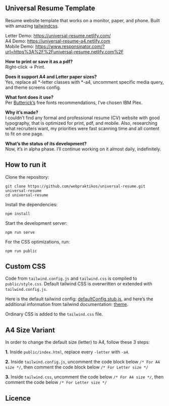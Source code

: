 Universal Resume Template
---------

Resume website template that works on a monitor, paper, and phone.
Built with amazing [tailwindcss](https://tailwindcss.com/).

Letter Demo: https://universal-resume.netlify.com/  
A4 Demo: https://universal-resume-a4.netlify.com  
Mobile Demo: https://www.responsinator.com/?url=https%3A%2F%2Funiversal-resume.netlify.com%2F  

**How to print or save it as a pdf?**  
Right-click -> Print.

**Does it support A4 and Letter paper sizes?**  
Yes, replace all *-letter classes with *-a4, uncomment specific media query, and theme screens config.

**What font does it use?**  
Per [Butterick’s](https://practicaltypography.com/) free fonts recommendations, I’ve chosen IBM Plex.

**Why it’s made?**  
I couldn’t find any formal and professional resume (CV) website with good typography, that is optimized for print, pdf, and mobile. Also, researching what recruiters want, my priorities were fast scanning time and all content to fit on one page. 

**What’s the status of its development?**  
Now, it’s in alpha phase. I’ll continue working on it almost daily, indefinitely.

How to run it
---------

Clone the repository:

```
git clone https://github.com/webpraktikos/universal-resume.git universal-resume
cd universal-resume
```

Install the dependencies:

```
npm install
```

Start the development server:

```
npm run serve
```

For the CSS optimizations, run:

```
npm run public
```

Custom CSS
---------

Code from `tailwind.config.js` and `tailwind.css` is compiled to `public/style.css`. Default tailwind CSS is overwritten or extended with `tailwind.config.js`.

Here is the default tailwind config: [defaultConfig.stub.js](https://github.com/tailwindcss/tailwindcss/blob/master/stubs/defaultConfig.stub.js), and here’s the additional information from tailwind documentation: [theme](https://tailwindcss.com/docs/theme/#app).

Ordinary CSS is added to the `tailwind.css` file.

A4 Size Variant
---------

In order to change the default size (letter) to A4, follow these 3 steps:

**1.** Inside `public/index.html`, replace every `-letter` with `-a4`.

**2.** Inside `tailwind.config.js`, uncomment the code block below `/* For A4 size */`, then comment the code block below `/* For Letter size */`

**3.** Inside `tailwind.css`, uncomment the code below `/* For A4 size */`, then comment the code below `/* For Letter size */`

Licence
---------
